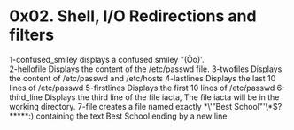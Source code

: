 # 0x02. Shell, I/O Redirections and filters
1-confused_smiley  displays a confused smiley "(Ôo)'.  
2-hellofile Displays the content of the /etc/passwd file.
3-twofiles Displays the content of /etc/passwd and /etc/hosts
4-lastlines Displays the last 10 lines of /etc/passwd
5-firstlines Displays the first 10 lines of /etc/passwd
6-third_line Displays the third line of the file iacta, The file iacta will be in the working directory.
7-file creates a file named exactly \*\\'"Best School"\'\\*$\?\*\*\*\*\*:) containing the text Best School ending by a new line.
